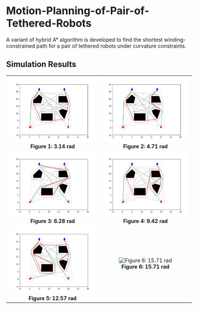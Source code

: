 # Motion-Planning-of-Pair-of-Tethered-Robots
A variant of hybrid A* algorithm is developed to find the shortest winding- constrained path for a pair of tethered robots under curvature constraints. 

## Simulation Results

<table align="center">
  <tr>
    <td align="center">
      <img src="Simulation2/3.14.png" alt="Figure 1: 3.14 rad" width="110%"><br>
      <b>Figure 1: 3.14 rad</b>
    </td>
    <td align="center">
      <img src="Simulation2/4.71.png" alt="Figure 2: 4.71 rad" width="110%"><br>
      <b>Figure 2: 4.71 rad</b>
    </td>
  </tr>
  <tr>
    <td align="center">
      <img src="Simulation2/6.28.png" alt="Figure 3: 6.28 rad" width="110%"><br>
      <b>Figure 3: 6.28 rad</b>
    </td>
    <td align="center">
      <img src="Simulation2/9.42.png" alt="Figure 4: 9.42 rad" width="110%"><br>
      <b>Figure 4: 9.42 rad</b>
    </td>
  </tr>
  <tr>
    <td align="center">
      <img src="Simulation2/12.57.png" alt="Figure 5: 12.57 rad" width="110%"><br>
      <b>Figure 5: 12.57 rad</b>
    </td>
    <td align="center">
      <img src="Simulation2/15.71.png" alt="Figure 6: 15.71 rad" width="110%"><br>
      <b>Figure 6: 15.71 rad</b>
    </td>
  </tr>
</table>











